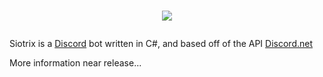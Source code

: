 # <p align="center"><img src="https://s28.postimg.org/r2qxebtml/Siotrix_Logo_Side_Alt2black.png" /></p>

Siotrix is a [Discord](https://discordapp.com) bot written in C#, and based off of the API [Discord.net](https://discord.foxbot.me/docs/api/index.html)

More information near release...
